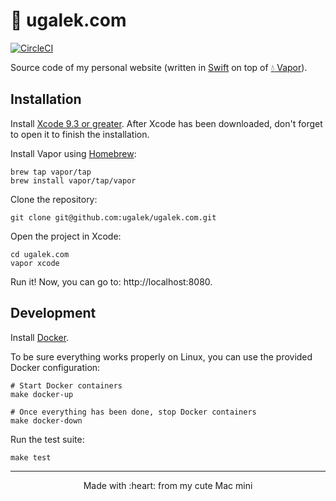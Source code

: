 # :tada: ugalek.com

[![CircleCI](https://circleci.com/gh/ugalek/ugalek.com/tree/master.svg?style=svg&circle-token=db38b90968b589162837acccfeb72fe8999eac17)](https://circleci.com/gh/ugalek/ugalek.com/tree/master)

Source code of my personal website (written in
<a href="https://swift.org">Swift</a> on top of <a href="http://vapor.codes">:droplet: Vapor</a>).

## Installation

Install [Xcode 9.3 or greater](https://itunes.apple.com/us/app/xcode/id497799835?mt=12). After Xcode has been downloaded, don't forget to open it to finish the installation.

Install Vapor using [Homebrew](https://brew.sh):

```console
brew tap vapor/tap
brew install vapor/tap/vapor
```

Clone the repository:

```console
git clone git@github.com:ugalek/ugalek.com.git
```

Open the project in Xcode:

```console
cd ugalek.com
vapor xcode
```

Run it! Now, you can go to: http://localhost:8080.

## Development

Install [Docker](https://www.docker.com).

To be sure everything works properly on Linux, you can use the provided Docker configuration:

```console
# Start Docker containers
make docker-up

# Once everything has been done, stop Docker containers
make docker-down
```

Run the test suite:

```console
make test
```

<hr>

<p align="center">Made with :heart: from my cute Mac mini</p>

